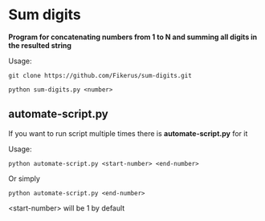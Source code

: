 # Sum digits

**Program for concatenating numbers from 1 to N and summing all digits in the resulted string**

Usage:
```
git clone https://github.com/Fikerus/sum-digits.git

python sum-digits.py <number>
```

## automate-script.py

If you want to run script multiple times there is **automate-script.py** for it

Usage:
```
python automate-script.py <start-number> <end-number>
```

Or simply
```
python automate-script.py <end-number>
```
&lt;start-number> will be 1 by default
